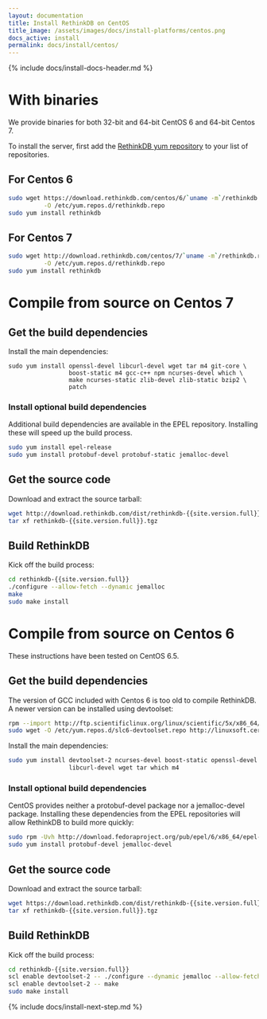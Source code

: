 ```yaml
---
layout: documentation
title: Install RethinkDB on CentOS
title_image: /assets/images/docs/install-platforms/centos.png
docs_active: install
permalink: docs/install/centos/
---
```

{% include docs/install-docs-header.md %}

# With binaries #

We provide binaries for both 32-bit and 64-bit CentOS 6 and 64-bit Centos 7.

To install the server, first add the [RethinkDB yum repository](http://download.rethinkdb.com/centos) to your list of repositories.

## For Centos 6

```bash
sudo wget https://download.rethinkdb.com/centos/6/`uname -m`/rethinkdb.repo \
          -O /etc/yum.repos.d/rethinkdb.repo
sudo yum install rethinkdb
```

## For Centos 7

```bash
sudo wget http://download.rethinkdb.com/centos/7/`uname -m`/rethinkdb.repo \
          -O /etc/yum.repos.d/rethinkdb.repo
sudo yum install rethinkdb
```

# Compile from source on Centos 7 #

## Get the build dependencies ##

Install the main dependencies:

```
sudo yum install openssl-devel libcurl-devel wget tar m4 git-core \
                 boost-static m4 gcc-c++ npm ncurses-devel which \
                 make ncurses-static zlib-devel zlib-static bzip2 \
                 patch
```

### Install optional build dependencies ###

Additional build dependencies are available in the EPEL repository. Installing these will speed up the build process.

```bash
sudo yum install epel-release
sudo yum install protobuf-devel protobuf-static jemalloc-devel
```

## Get the source code ##

Download and extract the source tarball:

```bash
wget http://download.rethinkdb.com/dist/rethinkdb-{{site.version.full}}.tgz
tar xf rethinkdb-{{site.version.full}}.tgz
```

## Build RethinkDB ##

Kick off the build process:

```bash
cd rethinkdb-{{site.version.full}}
./configure --allow-fetch --dynamic jemalloc
make
sudo make install
```

# Compile from source on Centos 6 #

These instructions have been tested on CentOS 6.5.

## Get the build dependencies ##

The version of GCC included with Centos 6 is too old to compile RethinkDB. A newer version can be installed using devtoolset:

```bash
rpm --import http://ftp.scientificlinux.org/linux/scientific/5x/x86_64/RPM-GPG-KEYs/RPM-GPG-KEY-cern
sudo wget -O /etc/yum.repos.d/slc6-devtoolset.repo http://linuxsoft.cern.ch/cern/devtoolset/slc6-devtoolset.repo
```

Install the main dependencies:

```bash
sudo yum install devtoolset-2 ncurses-devel boost-static openssl-devel \
                 libcurl-devel wget tar which m4
```

### Install optional build dependencies ###

CentOS provides neither a protobuf-devel package nor a jemalloc-devel
package. Installing these dependencies from the EPEL repositories will
allow RethinkDB to build more quickly:

```bash
sudo rpm -Uvh http://download.fedoraproject.org/pub/epel/6/x86_64/epel-release-6-8.noarch.rpm
sudo yum install protobuf-devel jemalloc-devel
```

## Get the source code ##

Download and extract the source tarball:

```bash
wget https://download.rethinkdb.com/dist/rethinkdb-{{site.version.full}}.tgz
tar xf rethinkdb-{{site.version.full}}.tgz
```

## Build RethinkDB ##

Kick off the build process:

```bash
cd rethinkdb-{{site.version.full}}
scl enable devtoolset-2 -- ./configure --dynamic jemalloc --allow-fetch
scl enable devtoolset-2 -- make
sudo make install
```

{% include docs/install-next-step.md %}
